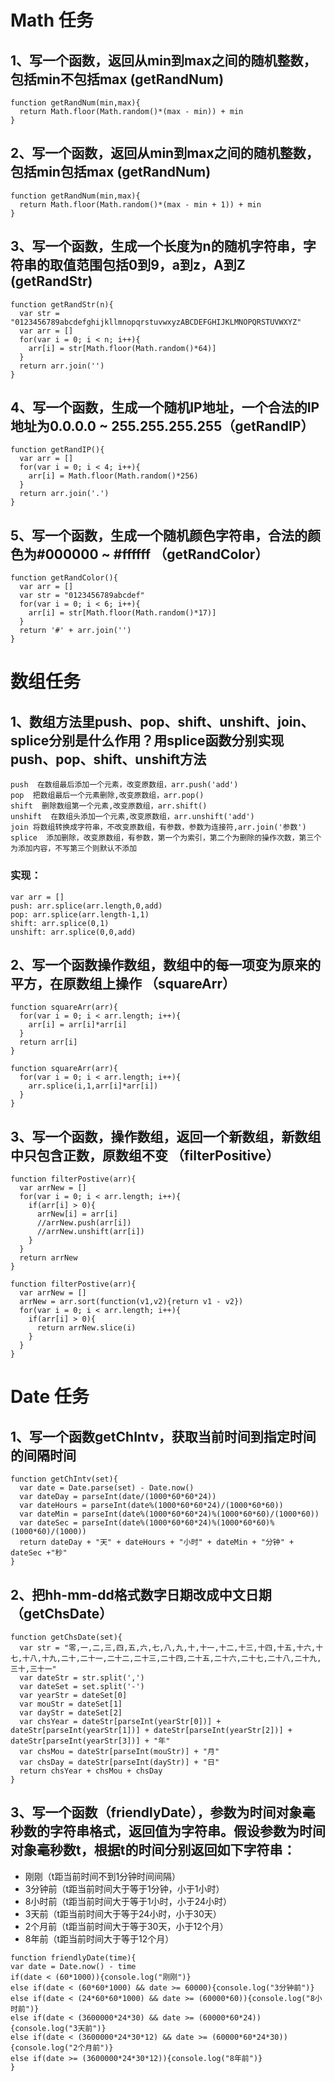 # Math 任务

## 1、写一个函数，返回从min到max之间的随机整数，包括min不包括max (getRandNum)

```
function getRandNum(min,max){
  return Math.floor(Math.random()*(max - min)) + min
}
```

## 2、写一个函数，返回从min到max之间的随机整数，包括min包括max (getRandNum)

```
function getRandNum(min,max){
  return Math.floor(Math.random()*(max - min + 1)) + min
}
```

## 3、写一个函数，生成一个长度为n的随机字符串，字符串的取值范围包括0到9，a到z，A到Z (getRandStr)

```
function getRandStr(n){
  var str = "0123456789abcdefghijkllmnopqrstuvwxyzABCDEFGHIJKLMNOPQRSTUVWXYZ"
  var arr = []
  for(var i = 0; i < n; i++){
    arr[i] = str[Math.floor(Math.random()*64)]
  }
  return arr.join('')
}
```

## 4、写一个函数，生成一个随机IP地址，一个合法的IP地址为0.0.0.0 ~ 255.255.255.255（getRandIP）

```
function getRandIP(){
  var arr = []
  for(var i = 0; i < 4; i++){
    arr[i] = Math.floor(Math.random()*256)
  }
  return arr.join('.')
}
```

## 5、写一个函数，生成一个随机颜色字符串，合法的颜色为#000000 ~ #ffffff （getRandColor）

```
function getRandColor(){
  var arr = []
  var str = "0123456789abcdef"
  for(var i = 0; i < 6; i++){
    arr[i] = str[Math.floor(Math.random()*17)]
  }
  return '#' + arr.join('')
}
```

# 数组任务

## 1、数组方法里push、pop、shift、unshift、join、splice分别是什么作用？用splice函数分别实现push、pop、shift、unshift方法

```
push  在数组最后添加一个元素，改变原数组，arr.push('add')
pop  把数组最后一个元素删除,改变原数组，arr.pop()
shift  删除数组第一个元素,改变原数组，arr.shift()
unshift  在数组头添加一个元素,改变原数组，arr.unshift('add')
join 将数组转换成字符串，不改变原数组，有参数，参数为连接符,arr.join('参数')
splice  添加删除，改变原数组，有参数，第一个为索引，第二个为删除的操作次数，第三个为添加内容，不写第三个则默认不添加
```

### 实现：
```
var arr = []
push: arr.splice(arr.length,0,add)
pop: arr.splice(arr.length-1,1)
shift: arr.splice(0,1)
unshift: arr.splice(0,0,add)
```

## 2、写一个函数操作数组，数组中的每一项变为原来的平方，在原数组上操作 （squareArr）

```
function squareArr(arr){
  for(var i = 0; i < arr.length; i++){
    arr[i] = arr[i]*arr[i]
  }
  return arr[i]
}
```

```
function squareArr(arr){
  for(var i = 0; i < arr.length; i++){
    arr.splice(i,1,arr[i]*arr[i])
  }
}
```

## 3、写一个函数，操作数组，返回一个新数组，新数组中只包含正数，原数组不变 （filterPositive）

```
function filterPostive(arr){
  var arrNew = []
  for(var i = 0; i < arr.length; i++){
    if(arr[i] > 0){
      arrNew[i] = arr[i]
      //arrNew.push(arr[i])
      //arrNew.unshift(arr[i])
    }
  }
  return arrNew
}
```

```
function filterPostive(arr){
  var arrNew = []
  arrNew = arr.sort(function(v1,v2){return v1 - v2})
  for(var i = 0; i < arr.length; i++){
    if(arr[i] > 0){
      return arrNew.slice(i)
    }
  }
}
```

# Date 任务

## 1、写一个函数getChIntv，获取当前时间到指定时间的间隔时间

```
function getChIntv(set){
  var date = Date.parse(set) - Date.now()
  var dateDay = parseInt(date/(1000*60*60*24))
  var dateHours = parseInt(date%(1000*60*60*24)/(1000*60*60))
  var dateMin = parseInt(date%(1000*60*60*24)%(1000*60*60)/(1000*60))
  var dateSec = parseInt(date%(1000*60*60*24)%(1000*60*60)%(1000*60)/(1000))
  return dateDay + "天" + dateHours + "小时" + dateMin + "分钟" + dateSec +"秒" 
}
```

## 2、把hh-mm-dd格式数字日期改成中文日期 （getChsDate）

```
function getChsDate(set){
  var str = "零,一,二,三,四,五,六,七,八,九,十,十一,十二,十三,十四,十五,十六,十七,十八,十九,二十,二十一,二十二,二十三,二十四,二十五,二十六,二十七,二十八,二十九,三十,三十一"
  var dateStr = str.split(',')
  var dateSet = set.split('-')
  var yearStr = dateSet[0]
  var mouStr = dateSet[1]
  var dayStr = dateSet[2]
  var chsYear = dateStr[parseInt(yearStr[0])] + dateStr[parseInt(yearStr[1])] + dateStr[parseInt(yearStr[2])] + dateStr[parseInt(yearStr[3])] + "年"
  var chsMou = dateStr[parseInt(mouStr)] + "月"
  var chsDay = dateStr[parseInt(dayStr)] + "日"
  return chsYear + chsMou + chsDay
}
```

## 3、写一个函数（friendlyDate），参数为时间对象毫秒数的字符串格式，返回值为字符串。假设参数为时间对象毫秒数t，根据t的时间分别返回如下字符串：
- 刚刚（t距当前时间不到1分钟时间间隔）
- 3分钟前（t距当前时间大于等于1分钟，小于1小时）
- 8小时前（t距当前时间大于等于1小时，小于24小时）
- 3天前（t距当前时间大于等于24小时，小于30天）
- 2个月前（t距当前时间大于等于30天，小于12个月）
- 8年前（t距当前时间大于等于12个月）

```
function friendlyDate(time){
var date = Date.now() - time
if(date < (60*1000)){console.log("刚刚")}
else if(date < (60*60*1000) && date >= 60000){console.log("3分钟前")}
else if(date < (24*60*60*1000) && date >= (60000*60)){console.log("8小时前")}
else if(date < (3600000*24*30) && date >= (60000*60*24)){console.log("3天前")}
else if(date < (3600000*24*30*12) && date >= (60000*60*24*30)){console.log("2个月前")}
else if(date >= (3600000*24*30*12)){console.log("8年前")}
}
```